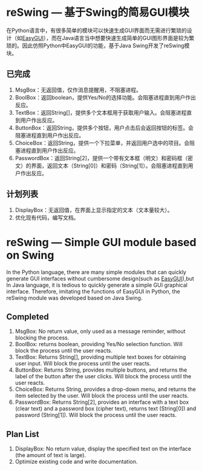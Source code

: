 # reSwing — 基于Swing的简易GUI模块

在Python语言中，有很多简单的模块可以快速生成GUI界面而无需进行繁琐的设计（如[EasyGUI](https://easygui.readthedocs.io/en/master/?hmsr=aladdin1e5)），而在Java语言当中想要快速生成简单的GUI图形界面是较为繁琐的。因此仿照Python中EasyGUI的功能，基于Java Swing开发了reSwing模块。

## 已完成
 1. MsgBox：无返回值，仅作消息提醒用，不阻塞进程。
 2. BoolBox：返回boolean，提供Yes/No的选择功能。会阻塞进程直到用户作出反应。
 3. TextBox：返回String[]，提供多个文本框用于获取用户输入。会阻塞进程直到用户作出反应。
 4. ButtonBox：返回String，提供多个按钮，用户点击后会返回按钮的标签。会阻塞进程直到用户作出反应。
 5. ChoiceBox：返回String，提供一个下拉菜单，并返回用户选中的项目。会阻塞进程直到用户作出反应。
 6. PasswordBox：返回String\[2\]，提供一个带有文本框（明文）和密码框（密文）的界面，返回文本（String\[0\]）和密码（String\[1\]）。会阻塞进程直到用户作出反应。
 
## 计划列表
 1. DisplayBox：无返回值，在界面上显示指定的文本（文本量较大）。
 2. 优化现有代码，编写文档。


# reSwing — Simple GUI module based on Swing
 
 In the Python language, there are many simple modules that can quickly generate GUI interfaces without cumbersome design(such as [EasyGUI](https://easygui.readthedocs.io/en/master/?hmsr=aladdin1e5)),but In Java language, it is tedious to quickly generate a simple GUI graphical interface. Therefore, imitating the functions of EasyGUI in Python, the reSwing module was developed based on Java Swing.

## Completed
  1. MsgBox: No return value, only used as a message reminder, without blocking the process.
  2. BoolBox: returns boolean, providing Yes/No selection function. Will block the process until the user reacts.
  3. TextBox: Returns String[], providing multiple text boxes for obtaining user input. Will block the process until the user reacts.
  4. ButtonBox: Returns String, provides multiple buttons, and returns the label of the button after the user clicks. Will block the process until the user reacts.
  5. ChoiceBox: Returns String, provides a drop-down menu, and returns the item selected by the user. Will block the process until the user reacts.
  6. PasswordBox: Returns String\[2\], provides an interface with a text box (clear text) and a password box (cipher text), returns text (String\[0\]) and password (String\[1\]). Will block the process until the user reacts.
## Plan List
  1. DisplayBox: No return value, display the specified text on the interface (the amount of text is large).
  2. Optimize existing code and write documentation.
